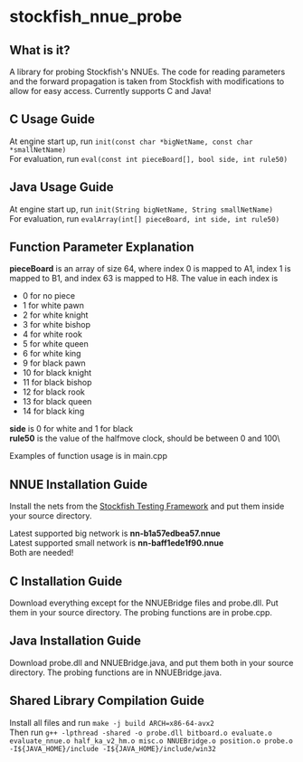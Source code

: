 # stockfish_nnue_probe

## What is it?

A library for probing Stockfish's NNUEs. The code for reading parameters and the forward propagation is taken from Stockfish with modifications to allow for easy access. Currently supports C and Java!

## C Usage Guide
At engine start up, run ```init(const char *bigNetName, const char *smallNetName)```\
For evaluation, run ```eval(const int pieceBoard[], bool side, int rule50)```

## Java Usage Guide
At engine start up, run ```init(String bigNetName, String smallNetName)```\
For evaluation, run ```evalArray(int[] pieceBoard, int side, int rule50)```

## Function Parameter Explanation 

**pieceBoard** is an array of size 64, where index 0 is mapped to A1, index 1 is mapped to B1, and index 63 is mapped to H8. The value in each index is 
- 0 for no piece
- 1 for white pawn
- 2 for white knight
- 3 for white bishop
- 4 for white rook
- 5 for white queen
- 6 for white king
- 9 for black pawn
- 10 for black knight
- 11 for black bishop
- 12 for black rook
- 13 for black queen
- 14 for black king

**side** is 0 for white and 1 for black\
**rule50** is the value of the halfmove clock, should be between 0 and 100\

Examples of function usage is in main.cpp
## NNUE Installation Guide

Install the nets from the [Stockfish Testing Framework](https://tests.stockfishchess.org/nns) and put them inside your source directory.

Latest supported big network is **nn-b1a57edbea57.nnue** \
Latest supported small network is **nn-baff1ede1f90.nnue**\
Both are needed!

## C Installation Guide

Download everything except for the NNUEBridge files and probe.dll. Put them in your source directory. The probing functions are in probe.cpp. 

## Java Installation Guide

Download probe.dll and NNUEBridge.java, and put them both in your source directory. The probing functions are in NNUEBridge.java.

## Shared Library Compilation Guide

Install all files and run ```make -j build ARCH=x86-64-avx2 ```\
Then run ```g++ -lpthread -shared -o probe.dll bitboard.o evaluate.o evaluate_nnue.o half_ka_v2_hm.o misc.o NNUEBridge.o position.o probe.o -I${JAVA_HOME}/include -I${JAVA_HOME}/include/win32```
